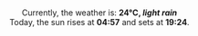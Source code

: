 <p  align="center"><br/>Currently, the weather is: <b> 24°C, <i>light rain</i></b></br>Today, the sun rises at <b>04:57</b> and sets at <b>19:24</b>.</p>